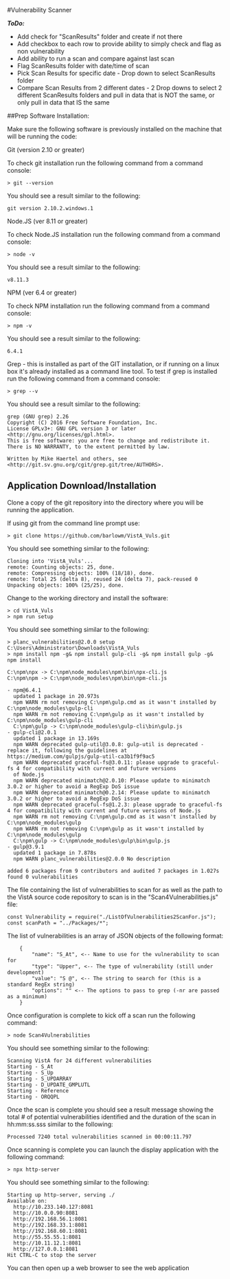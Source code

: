 #Vulnerability Scanner

***ToDo:*** 

- Add check for "ScanResults" folder and create if not there
- Add checkbox to each row to provide ability to simply check and flag as non vulnerability
- Add ability to run a scan and compare against last scan
- Flag ScanResults folder with date/time of scan
- Pick Scan Results for specific date - Drop down to select ScanResults folder
- Compare Scan Results from 2 different dates - 2 Drop downs to select 2 different ScanResults folders and pull in data that is NOT the same, or only pull in data that IS the same

##Prep Software Installation:

Make sure the following software is previously installed on the machine that will be running the code:

Git (version 2.10 or greater)

To check git installation run the following command from a command console:

```
> git --version
```

You should see a result similar to the following:

```
git version 2.10.2.windows.1
```

Node.JS (ver 8.11 or greater)

To check Node.JS installation run the following command from a command console:

```
> node -v
```

You should see a result similar to the following:

```
v8.11.3
```

NPM (ver 6.4 or greater)

To check NPM installation run the following command from a command console:

```
> npm -v
```

You should see a result similar to the following:

```
6.4.1
```

Grep - this is installed as part of the GIT installation, or if running on a linux box it's already installed as a command line tool. To test if grep is installed run the following command from a command console:

```
> grep --v
```

You should see a result similar to the following:

```
grep (GNU grep) 2.26
Copyright (C) 2016 Free Software Foundation, Inc.
License GPLv3+: GNU GPL version 3 or later <http://gnu.org/licenses/gpl.html>.
This is free software: you are free to change and redistribute it.
There is NO WARRANTY, to the extent permitted by law.

Written by Mike Haertel and others, see <http://git.sv.gnu.org/cgit/grep.git/tree/AUTHORS>.
```



## Application Download/Installation

Clone a copy of the git repository into the directory where you will be running the application. 

If using git from the command line prompt use:

```
> git clone https://github.com/barlowm/VistA_Vuls.git
```

You should see something similar to the following:

```
Cloning into 'VistA_Vuls'...
remote: Counting objects: 25, done.
remote: Compressing objects: 100% (18/18), done.
remote: Total 25 (delta 8), reused 24 (delta 7), pack-reused 0
Unpacking objects: 100% (25/25), done.
```

Change to the working directory and install the software:

```
> cd VistA_Vuls
> npm run setup
```

You should see something similar to the following:

```
> planc_vulnerabilities@2.0.0 setup C:\Users\Administrator\Downloads\VistA_Vuls
> npm install npm -g& npm install gulp-cli -g& npm install gulp -g& npm install

C:\npm\npx -> C:\npm\node_modules\npm\bin\npx-cli.js
C:\npm\npm -> C:\npm\node_modules\npm\bin\npm-cli.js

- npm@6.4.1
  updated 1 package in 20.973s
  npm WARN rm not removing C:\npm\gulp.cmd as it wasn't installed by C:\npm\node_modules\gulp-cli
  npm WARN rm not removing C:\npm\gulp as it wasn't installed by C:\npm\node_modules\gulp-cli
  C:\npm\gulp -> C:\npm\node_modules\gulp-cli\bin\gulp.js
- gulp-cli@2.0.1
  updated 1 package in 13.169s
  npm WARN deprecated gulp-util@3.0.8: gulp-util is deprecated - replace it, following the guidelines at https://medium.com/gulpjs/gulp-util-ca3b1f9f9ac5
  npm WARN deprecated graceful-fs@3.0.11: please upgrade to graceful-fs 4 for compatibility with current and future versions
  of Node.js
  npm WARN deprecated minimatch@2.0.10: Please update to minimatch 3.0.2 or higher to avoid a RegExp DoS issue
  npm WARN deprecated minimatch@0.2.14: Please update to minimatch 3.0.2 or higher to avoid a RegExp DoS issue
  npm WARN deprecated graceful-fs@1.2.3: please upgrade to graceful-fs 4 for compatibility with current and future versions of Node.js
  npm WARN rm not removing C:\npm\gulp.cmd as it wasn't installed by C:\npm\node_modules\gulp
  npm WARN rm not removing C:\npm\gulp as it wasn't installed by C:\npm\node_modules\gulp
  C:\npm\gulp -> C:\npm\node_modules\gulp\bin\gulp.js
- gulp@3.9.1
  updated 1 package in 7.878s
  npm WARN planc_vulnerabilities@2.0.0 No description

added 6 packages from 9 contributors and audited 7 packages in 1.027s
found 0 vulnerabilities
```

The file containing the list of vulnerabilities to scan for as well as the path to the VistA source code repository to scan is in the "Scan4Vulnerabilities.js" file:

```
const Vulnerability = require("./ListOfVulnerabilities2ScanFor.js");
const scanPath = "../Packages/*";
```

The list of vulnerabilities is an array of JSON objects of the following format:

		{
			"name": "S_At", <-- Name to use for the vulnerability to scan for
			"type": "Upper", <-- The type of vulnerability (still under development)
			"value": "S @", <-- The string to search for (this is a standard RegEx string)
			"options": "" <-- The options to pass to grep (-nr are passed as a minimum)
		}
Once configuration is complete to kick off a scan run the following command:

```
> node Scan4Vulnerabilities
```

You should see something similar to the following:

```
Scanning VistA for 24 different vulnerabilities
Starting - S_At
Starting - S_Up
Starting - S_UPDARRAY
Starting - D_UPDATE_GMPLUTL
Starting - Reference
Starting - ORQQPL
```

Once the scan is complete you should see a result message showing the total # of potential vulnerabilities identified and the duration of the scan in hh:mm:ss.sss similar to the following:

```
Processed 7240 total vulnerabilities scanned in 00:00:11.797
```

Once scanning is complete you can launch the display application with the following command:

```
> npx http-server
```

You should see something similar to the following:

```
Starting up http-server, serving ./
Available on:
  http://10.233.140.127:8081
  http://10.0.0.90:8081
  http://192.168.56.1:8081
  http://192.168.33.1:8081
  http://192.168.60.1:8081
  http://55.55.55.1:8081
  http://10.11.12.1:8081
  http://127.0.0.1:8081
Hit CTRL-C to stop the server
```

You can then open up a web browser to see the web application





